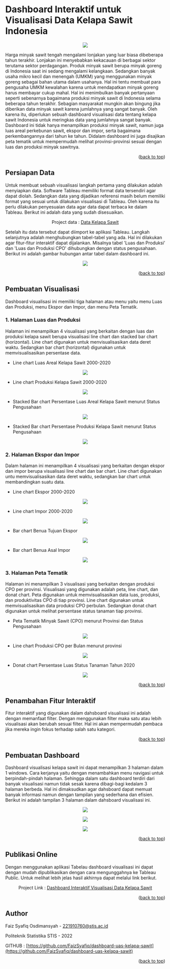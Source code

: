 <div id="top"></div>

<!-- ABOUT THE PROJECT -->
# Dashboard Interaktif untuk Visualisasi Data Kelapa Sawit Indonesia
<p align="center">
<img src="images/Dashboard.png">
</p>
Harga minyak sawit tengah mengalami lonjakan yang luar biasa dibeberapa tahun terakhir. Lonjakan ini menyebabkan kekacauan di berbagai sektor terutama sektor perdagangan. Produk minyak sawit berupa minyak goreng di Indonesia saat ini sedang mengalami kelangkaan. Sedangkan banyak usaha mikro kecil dan menengah (UMKM) yang menggunakan minyak goreng sebagai bahan utama dalam usahanya. Hal ini tentu membuat para pengusaha UMKM kewalahan karena untuk mendapatkan minyak goreng harus membayar cukup mahal. Hal ini menimbulkan banyak pertanyaan seperti sebenarnya bagaimana produksi minyak sawit di Indonesia selama beberapa tahun terakhir. Sebagian masyarakat mungkin akan bingung jika diberikan data minyak sawit karena jumlahnya yang sangat banyak. Oleh karena itu, diperlukan sebuah dashboard visualisasi data tentang kelapa sawit Indonesia untuk meringkas data yang jumlahnya sangat banyak. Dashboard ini tidak hanya menampilkan produksi minyak sawit, namun juga luas areal perkebunan sawit, ekspor dan impor, serta bagaimana perkembangannya dari tahun ke tahun. Didalam dashboard ini juga disajikan peta tematik untuk mempermudah melihat provinsi-provinsi sesuai dengan luas dan produksi minyak sawitnya.
<p align="right">(<a href="#top">back to top</a>)</p>

## Persiapan Data
Untuk membuat sebuah visualisasi langkah pertama yang dilakukan adalah menyiapkan data. Software Tableau memiliki format data tersendiri agar dapat diolah. Sedangkan data yang dijadikan referensi masih belum memiliki format yang sesuai untuk dilakukan visualisasi di Tableau. Oleh karena itu perlu dilakukan penyesuaian data agar data dapat terbaca ke dalam Tableau. Berikut ini adalah data yang sudah disesuaikan.
<p align="center">Project data : 
<a href="https://docs.google.com/spreadsheets/d/1CKjDNqLGJytkXf0AaexFTEnckpWFJRX2/edit?usp=sharing&ouid=102079076834698723784&rtpof=true&sd=true">Data Kelapa Sawit</a>
</p>
Setelah itu data tersebut dapat diimport ke aplikasi Tableau. Langkah selanjutnya adalah menghubungkan tabel-tabel yang ada. Hal ini dilakukan agar fitur-fitur interaktif dapat dijalankan. Misalnya tabel 'Luas dan Produksi' dan 'Luas dan Produksi CPO' dihubungkan dengan status pengusahaan. Berikut ini adalah gambar hubungan antar tabel dalam dashboard ini.
<p align="center">
<img src="images/hubungan%20data.png">
</p>
<p align="right">(<a href="#top">back to top</a>)</p>

## Pembuatan Visualisasi
Dashboard visualisasi ini memiliki tiga halaman atau menu yaitu menu Luas dan Produksi, menu Ekspor dan Impor, dan menu Peta Tematik.

### 1. Halaman Luas dan Produksi
Halaman ini menampilkan 4 visualisasi yang berkaitan dengan luas dan produksi kelapa sawit berupa visualisasi line chart dan stacked bar chart (horizontal). Line chart digunakan untuk menvisualisasikan data deret waktu. Sedangkan bar chart (horizontal) digunakan untuk memvisualisasikan persentase data.

* Line chart Luas Areal Kelapa Sawit 2000-2020
<p align="center">
<img src="images/Luas.png">
</p>

* Line chart Produksi Kelapa Sawit 2000-2020
<p align="center">
<img src="images/Produksi.png">
</p>

* Stacked Bar chart Persentase Luas Areal Kelapa Sawit menurut Status Pengusahaan
<p align="center">
<img src="images/PersenLuas.png">
</p>

* Stacked Bar chart Persentase Produksi Kelapa Sawit menurut Status Pengusahaan
<p align="center">
<img src="images/PersenProduksi.png">
</p>

### 2. Halaman Ekspor dan Impor
Dalam halaman ini menampilkan 4 visualisasi yang berkaitan dengan ekspor dan impor berupa visualisasi line chart dan bar chart. Line chart digunakan untu memvisualisasikan data deret waktu, sedangkan bar chart untuk membandingkan suatu data.

* Line chart Ekspor 2000-2020
<p align="center">
<img src="images/Ekspor.png">
</p>

* Line chart Impor 2000-2020
<p align="center">
<img src="images/Impor.png">
</p>

* Bar chart Benua Tujuan Ekspor
<p align="center">
<img src="images/Tujuan%20Ekspor.png">
</p>

* Bar chart Benua Asal Impor
<p align="center">
<img src="images/Asal%20Impor.png">
</p>

### 3. Halaman Peta Tematik
Halaman ini menampilkan 3 visualisasi yang berkaitan dengan produksi CPO per provinsi. Visualisasi yang digunakan adalah peta, line chart, dan donat chart. Peta digunakan untuk memvisualisasikan data luas, produksi, dan produktivitas CPO di tiap provinsi. Line chart digunakan untuk memvisualisasikan data produksi CPO perbulan. Sedangkan donat chart digunakan untuk melihat persentase status tanaman tiap provinsi.

* Peta Tematik Minyak Sawit (CPO) menurut Provinsi dan Status Pengusahaan
<p align="center">
<img src="images/MapsLuas.png">
</p>

* Line chart Produksi CPO per Bulan menurut provinsi
<p align="center">
<img src="images/ProduksiCPOperProv.png">
</p>

* Donat chart Persentase Luas Status Tanaman Tahun 2020
<p align="center">
<img src="images/Luas%20Status%20Tanaman.png">
</p>

<p align="right">(<a href="#top">back to top</a>)</p>

## Penambahan Fitur Interaktif
Fitur interaktif yang digunakan dalam dahsboard visualisasi ini adalah dengan memanfaat filter. Dengan menggunakan filter maka satu atau lebih visualisasi akan berubah sesuai filter. Hal ini akan mempermudah pembaca jika mereka ingin fokus terhadap salah satu kategori.

<p align="right">(<a href="#top">back to top</a>)</p>

## Pembuatan Dashboard
Dashboard visualisasi kelapa sawit ini dapat menampilkan 3 halaman dalam 1 windows. Cara kerjanya yaitu dengan menambahkan menu navigasi untuk berpindah-pindah halaman. Sehingga dalam satu dashboard terdiri dari banyak visualisasi namun tidak sesak karena dibagi-bagi kedalam 3 halaman berbeda. Hal ini dimaksudkan agar dahsboard dapat memuat banyak informasi namun dengan tampilan yang sederhana dan efisien. Berikut ini adalah tampilan 3 halaman dalam dahsboard visualisasi ini.
<p align="center">
<img src="images/Luas%20dan%20Produksi.png">
</p>
<p align="center">
<img src="images/Ekspor%20dan%20Impor.png">
</p>
<p align="center">
<img src="images/Peta.png">
</p>

<p align="right">(<a href="#top">back to top</a>)</p>

## Publikasi Online
Dengan menggunakan aplikasi Tabelau dashboard visualisasi ini dapat dengan mudah dipublikasikan dengan cara mengunggahnya ke Tableau Public. Untuk melihat lebih jelas hasil akhirnya dapat melalui link berikut.

<p align="center">Project Link :
<a href="https://public.tableau.com/shared/S8DCZDF54?:display_count=n&:origin=viz_share_link">Dashboard Interaktif Visualisasi Data Kelapa Sawit</a>
</p>

<p align="right">(<a href="#top">back to top</a>)</p>



<!-- CONTACT -->
## Author

Faiz Syafiq Osdimansyah - 221910760@stis.ac.id

Politeknik Statistika STIS - 2022

GITHUB : [https://github.com/FaizSyafiq/dashboard-uas-kelapa-sawit](https://github.com/FaizSyafiq/dashboard-uas-kelapa-sawit)

<p align="right">(<a href="#top">back to top</a>)</p>


